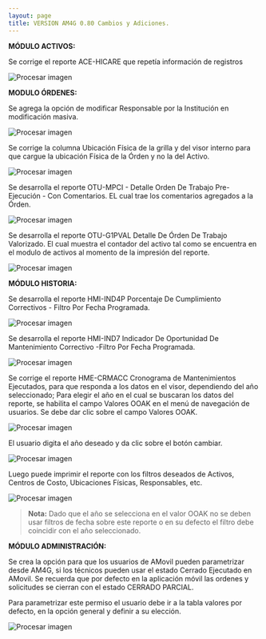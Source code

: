 ```yaml
---
layout: page
title: VERSION AM4G 0.80 Cambios y Adiciones.
---
```


**MÓDULO ACTIVOS:**



Se corrige el reporte ACE-HICARE que repetía información de registros   


![Procesar imagen](https://ayuda.winsoftware.com.co/assets/images/Version80/imagen1.png)


**MODULO ÓRDENES:**



Se agrega la opción de modificar Responsable por la Institución en modificación masiva.



![Procesar imagen](https://ayuda.winsoftware.com.co/assets/images/Version80/imagen2.png)

Se corrige la columna Ubicación Física de la grilla y del visor interno para que cargue la ubicación Física de la Órden y no la del
Activo.

![Procesar imagen](https://ayuda.winsoftware.com.co/assets/images/Version80/imagen3.png)

Se desarrolla el reporte OTU-MPCI - Detalle Orden De Trabajo Pre-Ejecución - Con Comentarios. EL cual trae los comentarios agregados a la Órden.


![Procesar imagen](https://ayuda.winsoftware.com.co/assets/images/Version80/imagen4.png)

Se desarrolla el reporte OTU-G1PVAL Detalle De Órden De Trabajo Valorizado. El cual muestra el contador del activo tal como se encuentra en el modulo de activos al momento de la impresión del reporte.


![Procesar imagen](https://ayuda.winsoftware.com.co/assets/images/Version80/imagen5.png)

**MÓDULO HISTORIA:**




Se desarrolla el reporte HMI-IND4P Porcentaje De Cumplimiento Correctivos - Filtro Por Fecha Programada.


![Procesar imagen](https://ayuda.winsoftware.com.co/assets/images/Version80/imagen6.png)

Se desarrolla el reporte HMI-IND7 Indicador De Oportunidad De Mantenimiento Correctivo -Filtro Por Fecha Programada.

![Procesar imagen](https://ayuda.winsoftware.com.co/assets/images/Version80/imagen7.png)


Se corrige el reporte HME-CRMACC Cronograma de Mantenimientos Ejecutados, para que responda a los datos en el visor, dependiendo del año seleccionado; Para elegir el año en el cual se buscaran los datos del reporte, se habilita el campo Valores OOAK en el menú de navegación de usuarios. Se debe dar clic sobre el campo Valores OOAK.

![Procesar imagen](https://ayuda.winsoftware.com.co/assets/images/Version80/imagen8.png)

El usuario digita el año deseado y da clic sobre el botón cambiar.

![Procesar imagen](https://ayuda.winsoftware.com.co/assets/images/Version80/imagen9.png)

Luego puede imprimir el reporte con los filtros deseados de Activos, Centros de Costo, Ubicaciones Físicas, Responsables, etc.

![Procesar imagen](https://ayuda.winsoftware.com.co/assets/images/Version80/imagen10.png)

>**Nota:** Dado que el año se selecciona en el valor OOAK no se deben usar filtros de fecha sobre este reporte o en su defecto el filtro debe coincidir con el año seleccionado.



**MÓDULO ADMINISTRACIÓN:**



Se crea la opción para que los usuarios de AMovil pueden parametrizar desde AM4G, si los técnicos pueden usar el estado Cerrado Ejecutado en AMovil. Se recuerda que por defecto en la aplicación móvil las ordenes y solicitudes se cierran con el estado CERRADO PARCIAL.



Para parametrizar este permiso el usuario debe ir a la tabla valores por defecto, en la opción general y definir a su elección.

![Procesar imagen](https://ayuda.winsoftware.com.co/assets/images/Version80/imagen11.png)







